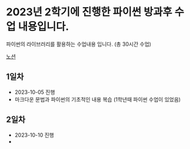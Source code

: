 # 2023년 2학기에 진행한 파이썬 방과후 수업 내용입니다.
파이썬의 라이브러리를 활용하는 수업내용 입니다. (총 30시간 수업)

[노션](https://minhe.notion.site/2023-Python-68a5deca877e44c9b4cd6332ef369755?pvs=4)

## 1일차
* 2023-10-05 진행
* 마크다운 문법과 파이썬의 기초적인 내용 복습 (1학년때 파이썬 수업이 있었음)

## 2일차
* 2023-10-10 진행
* 